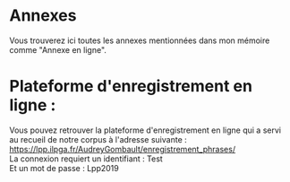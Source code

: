 # Annexes
Vous trouverez ici toutes les annexes mentionnées dans mon mémoire comme "Annexe en ligne".
<br/>
# Plateforme d'enregistrement en ligne :
Vous pouvez retrouver la plateforme d'enregistrement en ligne qui a servi au recueil de notre corpus à l'adresse suivante :<br/>
https://lpp.ilpga.fr/AudreyGombault/enregistrement_phrases/
<br/>La connexion requiert un identifiant : Test
<br/>Et un mot de passe : Lpp2019
